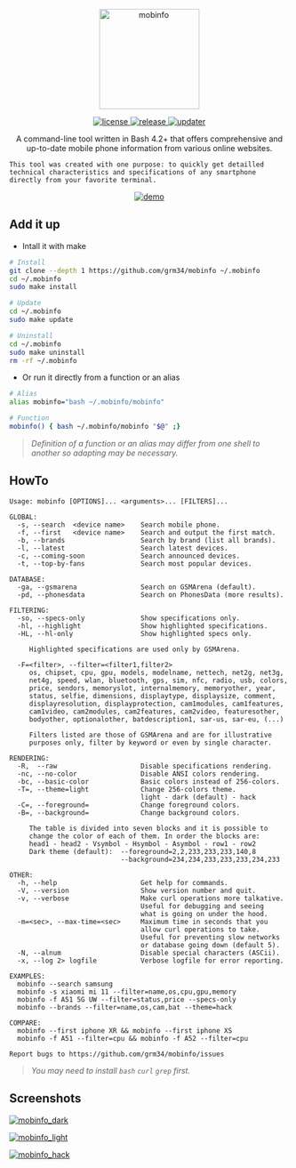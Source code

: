 <p align="center">
  <a href="https://github.com/grm34/mobinfo">
    <img alt="mobinfo" height="180px" src="https://raw.githubusercontent.com/grm34/mobinfo/main/docs/assets/images/mobinfo.png">
  </a>
</p>

<p align="center">
  <a href="https://github.com/grm34/mobinfo/blob/main/LICENSE">
    <img  alt="license" src="https://img.shields.io/badge/license-GPLv3.0-blue.svg">
  </a>
  <a href="https://github.com/grm34/mobinfo/releases">
    <img  alt="release" src="https://img.shields.io/badge/release-0.1.0-blue.svg">
  </a>
  <a href="https://github.com/grm34/mobinfo/actions/workflows/mobinfo.yml">
    <img  alt="updater" src="https://github.com/grm34/mobinfo/actions/workflows/mobinfo.yml/badge.svg">
  </a>
</p>

<p align="center">
A command-line tool written in Bash 4.2+ that offers comprehensive
and up-to-date mobile phone information from various online websites.
</p>

```text
This tool was created with one purpose: to quickly get detailled
technical characteristics and specifications of any smartphone
directly from your favorite terminal.
```

<p align="center">
  <a href="https://github.com/grm34/mobinfo">
    <img  alt="demo" src="https://raw.githubusercontent.com/grm34/mobinfo/main/docs/assets/images/mobinfo.gif">
  </a>
</p>

## Add it up

* Intall it with make

```bash
# Install
git clone --depth 1 https://github.com/grm34/mobinfo ~/.mobinfo
cd ~/.mobinfo
sudo make install

# Update
cd ~/.mobinfo
sudo make update

# Uninstall
cd ~/.mobinfo
sudo make uninstall
rm -rf ~/.mobinfo
```

* Or run it directly from a function or an alias

```bash
# Alias
alias mobinfo="bash ~/.mobinfo/mobinfo"

# Function
mobinfo() { bash ~/.mobinfo/mobinfo "$@" ;}
```

> *Definition of a function or an  alias may differ from*
> *one shell to another so adapting may be necessary.*

## HowTo

```text
Usage: mobinfo [OPTIONS]... <arguments>... [FILTERS]...

GLOBAL:
  -s, --search  <device name>    Search mobile phone.
  -f, --first   <device name>    Search and output the first match.
  -b, --brands                   Search by brand (list all brands).
  -l, --latest                   Search latest devices.
  -c, --coming-soon              Search announced devices.
  -t, --top-by-fans              Search most popular devices.

DATABASE:
  -ga, --gsmarena                Search on GSMArena (default).
  -pd, --phonesdata              Search on PhonesData (more results).

FILTERING:
  -so, --specs-only              Show specifications only.
  -hl, --highlight               Show highlighted specifications.
  -HL, --hl-only                 Show highlighted specs only.

     Highlighted specifications are used only by GSMArena.

  -F=<filter>, --filter=<filter1,filter2>
     os, chipset, cpu, gpu, models, modelname, nettech, net2g, net3g,
     net4g, speed, wlan, bluetooth, gps, sim, nfc, radio, usb, colors,
     price, sendors, memoryslot, internalmemory, memoryother, year,
     status, selfie, dimensions, displaytype, displaysize, comment,
     displayresolution, displayprotection, cam1modules, cam1features,
     cam1video, cam2modules, cam2features, cam2video, featuresother,
     bodyother, optionalother, batdescription1, sar-us, sar-eu, (...)

     Filters listed are those of GSMArena and are for illustrative
     purposes only, filter by keyword or even by single character.

RENDERING:
  -R,  --raw                     Disable specifications rendering.
  -nc, --no-color                Disable ANSI colors rendering.
  -bc, --basic-color             Basic colors instead of 256-colors.
  -T=, --theme=light             Change 256-colors theme.
                                 light - dark (default) - hack
  -C=, --foreground=             Change foreground colors.
  -B=, --background=             Change background colors.

     The table is divided into seven blocks and it is possible to
     change the color of each of them. In order the blocks are:
     head1 - head2 - Vsymbol - Hsymbol - Asymbol - row1 - row2
     Dark theme (default):  --foreground=2,2,233,233,233,140,8
                            --background=234,234,233,233,233,234,233

OTHER:
  -h, --help                     Get help for commands.
  -V, --version                  Show version number and quit.
  -v, --verbose                  Make curl operations more talkative.
                                 Useful for debugging and seeing
                                 what is going on under the hood.
  -m=<sec>, --max-time=<sec>     Maximum time in seconds that you
                                 allow curl operations to take.
                                 Useful for preventing slow networks
                                 or database going down (default 5).
  -N, --alnum                    Disable special characters (ASCii).
  -x, --log 2> logfile           Verbose logfile for error reporting.

EXAMPLES:
  mobinfo --search samsung
  mobinfo -s xiaomi mi 11 --filter=name,os,cpu,gpu,memory
  mobinfo -f A51 5G UW --filter=status,price --specs-only
  mobinfo --brands --filter=name,os,cam,bat --theme=hack

COMPARE:
  mobinfo --first iphone XR && mobinfo --first iphone XS
  mobinfo -f A51 --filter=cpu && mobinfo -f A52 --filter=cpu

Report bugs to https://github.com/grm34/mobinfo/issues
```

> *You may need to install `bash` `curl` `grep` first.*

## Screenshots

[![mobinfo_dark](https://raw.githubusercontent.com/grm34/mobinfo/main/docs/assets/images/mobinfo_dark.png)](#)

[![mobinfo_light](https://raw.githubusercontent.com/grm34/mobinfo/main/docs/assets/images/mobinfo_light.png)](#)

[![mobinfo_hack](https://raw.githubusercontent.com/grm34/mobinfo/main/docs/assets/images/mobinfo_hack.png)](#)
